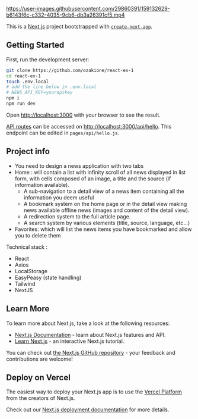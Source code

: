 https://user-images.githubusercontent.com/29860391/159132629-b6143f6c-c332-4035-9cb6-db3a26391cf5.mp4

This is a [Next.js](https://nextjs.org/) project bootstrapped with [`create-next-app`](https://github.com/vercel/next.js/tree/canary/packages/create-next-app).

## Getting Started

First, run the development server:

```bash
git clone https://github.com/ozakione/react-ex-1
cd react-ex-1
touch .env.local
# add the line below in .env.local
# NEWS_API_KEY=yourapikey
npm i
npm run dev
```

Open [http://localhost:3000](http://localhost:3000) with your browser to see the result.

[API routes](https://nextjs.org/docs/api-routes/introduction) can be accessed on [http://localhost:3000/api/hello](http://localhost:3000/api/hello). This endpoint can be edited in `pages/api/hello.js`.

## Project info
- You need to design a news application with two tabs 
- Home : will contain a list with infinity scroll of all news displayed in list form, with cells composed of an image, a title and the source (if information available).
  - A sub-navigation to a detail view of a news item containing all the information you deem useful
  - A bookmark system on the home page or in the detail view making news available offline news (images and content of the detail view).
  - A redirection system to the full article page.
  - A search system by various elements (title, source, language, etc...)
- Favorites: which will list the news items you have bookmarked and allow you to delete them


Technical stack : 
- React
- Axios
- LocalStorage
- EasyPeasy (state handling)
- Tailwind
- NextJS

## Learn More

To learn more about Next.js, take a look at the following resources:

- [Next.js Documentation](https://nextjs.org/docs) - learn about Next.js features and API.
- [Learn Next.js](https://nextjs.org/learn) - an interactive Next.js tutorial.

You can check out [the Next.js GitHub repository](https://github.com/vercel/next.js/) - your feedback and contributions are welcome!

## Deploy on Vercel

The easiest way to deploy your Next.js app is to use the [Vercel Platform](https://vercel.com/new?utm_medium=default-template&filter=next.js&utm_source=create-next-app&utm_campaign=create-next-app-readme) from the creators of Next.js.

Check out our [Next.js deployment documentation](https://nextjs.org/docs/deployment) for more details.
